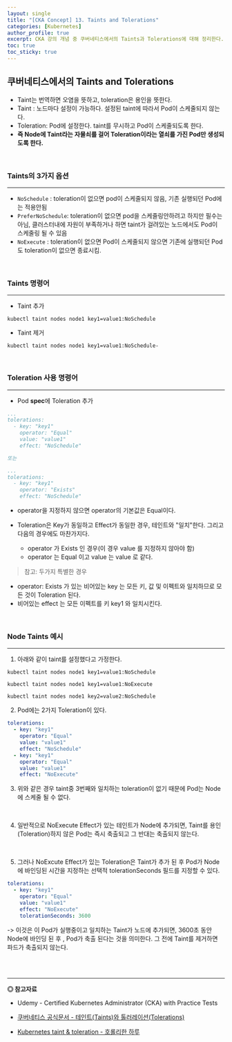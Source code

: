 ```yaml
---
layout: single
title: "[CKA Concept] 13. Taints and Tolerations"
categories: [Kubernetes]
author_profile: true
excerpt: CKA 강의 개념 중 쿠버네티스에서의 Taints과 Tolerations에 대해 정리한다. 
toc: true
toc_sticky: true
---
```


## 쿠버네티스에서의 Taints and Tolerations
- Taint는 번역하면 오염을 뜻하고, toleration은 용인을 뜻한다.
- Taint : 노드마다 설정이 가능하다. 설정된 taint에 따라서 Pod이 스케줄되지 않는다.
- Toleration: Pod에 설정한다. taint를 무시하고 Pod이 스케줄되도록 한다.
- **즉 Node에 Taint라는 자물쇠를 걸어 Toleration이라는 열쇠를 가진 Pod만 생성되도록 한다.**

<br>

### Taints의 3가지 옵션
-------------------------
- ```NoSchedule``` : toleration이 없으면 pod이 스케줄되지 않음, 기존 실행되던 Pod에는 적용안됨
- ```PreferNoSchedule```: toleration이 없으면 pod을 스케줄링안하려고 하지만 필수는 아님, 클러스터내에 자원이 부족하거나 하면 taint가 걸려있는 노드에서도 Pod이 스케줄링 될 수 있음
- ```NoExecute``` : toleration이 없으면 Pod이 스케줄되지 않으면 기존에 실행되던 Pod도 toleration이 없으면 종료시킴.

<br>

### Taints 명령어
----------------------
- Taint 추가
```shell
kubectl taint nodes node1 key1=value1:NoSchedule
```

- Taint 제거
```shell
kubectl taint nodes node1 key1=value1:NoSchedule-
```

<br>

### Toleration 사용 명령어
----------------------
- Pod **spec**에 Toleration 추가

```yaml
...
tolerations:
  - key: "key1"
    operator: "Equal"
    value: "value1"
    effect: "NoSchedule"

또는

...
tolerations:
  - key: "key1"
    operator: "Exists"
    effect: "NoSchedule"

``` 

-  operator을 지정하지 않으면 operator의 기본값은 Equal이다.
- Toleration은 Key가 동일하고 Effect가 동일한 경우, 테인트와 "일치"한다. 그리고 다음의 경우에도 마찬가지다.

    - operator 가 Exists 인 경우(이 경우 value 를 지정하지 않아야 함)
    - operator 는 Equal 이고 value 는 value 로 같다.

> 참고:
  두가지 특별한 경우
  - operator: Exists 가 있는 비어있는 key 는 모든 키, 값 및 이펙트와 일치하므로 모든 것이 Toleration 된다.
  - 비어있는 effect 는 모든 이펙트를 키 key1 와 일치시킨다.

<br>

### Node Taints 예시
----------------------
1. 아래와 같이 taint를 설정했다고 가정한다.

```shell
kubectl taint nodes node1 key1=value1:NoSchedule

kubectl taint nodes node1 key1=value1:NoExecute

kubectl taint nodes node1 key2=value2:NoSchedule
```
 
2. Pod에는 2가지 Toleration이 있다.

```yaml
tolerations:
  - key: "key1"
    operator: "Equal"
    value: "value1"
    effect: "NoSchedule"
  - key: "key1"
    operator: "Equal"
    value: "value1"
    effect: "NoExecute"
```

3. 위와 같은 경우 taint중 3번째와 일치하는 toleration이 없기 때문에 Pod는 Node에 스케줄 될 수 없다.

<br>

4. 일반적으로 NoExecute Effect가 있는 테인트가 Node에 추가되면, Taint를 용인(Toleration)하지 않은 Pod는 즉시 축출되고 그 반대는 축출되지 않는다. 

<br>

5. 그러나 NoExcute Effect가 있는 Toleration은 Taint가 추가 된 후 Pod가 Node에 바인딩된 시간을 지정하는 선택적 tolerationSeconds 필드를 지정할 수 있다.

```yaml
tolerations:
  - key: "key1"
    operator: "Equal"
    value: "value1"
    effect: "NoExecute"
    tolerationSeconds: 3600
```

-> 이것은 이 Pod가 실행중이고 일치하는 Taint가 노드에 추가되면, 3600초 동안 Node에 바인딩 된 후 , Pod가 축출 된다는 것을 의미한다. 그 전에 Taint를 제거하면 파드가 축출되지 않는다.

<br>
<br>

------------------
**◎ 참고자료**
- Udemy - Certified Kubernetes Administrator (CKA) with Practice Tests

- [쿠버네티스 공식문서 - 테인트(Taints)와 톨러레이션(Tolerations)](https://kubernetes.io/ko/docs/concepts/scheduling-eviction/taint-and-toleration/)

- [Kubernetes taint & toleration - 호롤리한 하루](https://gruuuuu.github.io/cloud/k8s-taint-toleration/#)


